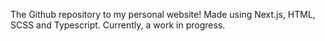 The Github repository to my personal website! Made using Next.js, HTML, SCSS and Typescript. Currently, a work in progress.